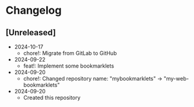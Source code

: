 # Changelog

## [Unreleased]

- 2024-10-17
    - chore!: Migrate from GitLab to GitHub
- 2024-09-22
    - feat!: Implement some bookmarklets
- 2024-09-20
    - chore!: Changed repository name: "mybookmarklets" -> "my-web-bookmarklets"
- 2024-09-20
    - Created this repository
